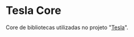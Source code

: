 # Tesla Core
Core de bibliotecas utilizadas no projeto "[Tesla](https://github.com/caiocolares/Tesla)".
